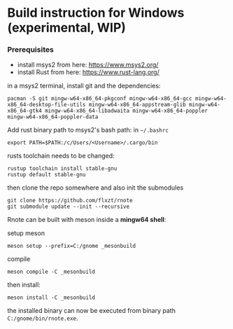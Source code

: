 # Build instruction for Windows (experimental, WIP)

### Prerequisites
- install msys2 from here: https://www.msys2.org/
- install Rust from here: https://www.rust-lang.org/

in a msys2 terminal, install git and the dependencies:
```
pacman -S git mingw-w64-x86_64-pkgconf mingw-w64-x86_64-gcc mingw-w64-x86_64-desktop-file-utils mingw-w64-x86_64-appstream-glib mingw-w64-x86_64-gtk4 mingw-w64-x86_64-libadwaita mingw-w64-x86_64-poppler mingw-w64-x86_64-poppler-data
```

Add rust binary path to msys2's bash path: in `~/.bashrc`
```
export PATH=$PATH:/c/Users/<Username>/.cargo/bin
```

rusts toolchain needs to be changed:
```
rustup toolchain install stable-gnu
rustup default stable-gnu
```

then clone the repo somewhere and also init the submodules
```
git clone https://github.com/flxzt/rnote
git submodule update --init --recursive
```

Rnote can be built with meson inside a **mingw64 shell**:

setup meson
```
meson setup --prefix=C:/gnome _mesonbuild
```

compile
```
meson compile -C _mesonbuild
```

then install: 
```
meson install -C _mesonbuild
```

the installed binary can now be executed from binary path `C:/gnome/bin/rnote.exe`.
